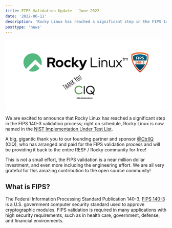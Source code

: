 ```yaml
---
title: FIPS Validation Update - June 2022
date: '2022-06-11'
description: 'Rocky Linux has reached a significant step in the FIPS 140-3 validation process'
posttype: 'news'
---
```


![Rocky Linux FIPS Validation](../images/featured-fips-ciq.png)

We are excited to announce that Rocky Linux has reached a significant step in the FIPS 140-3 validation process; right on schedule, Rocky Linux is now named in the [NIST Implementation Under Test List](https://csrc.nist.gov/Projects/Cryptographic-Module-Validation-Program/Modules-In-Process/IUT-List).

A big, gigantic thank you to our founding partner and sponsor [@CtrlIQ](https://ciq.co/rocky-linux) (CIQ), who has arranged and paid for the FIPS validation process and will be providing it back to the entire RESF / Rocky community for free!

This is not a small effort, the FIPS validation is a near million dollar investment, and even more including the engineering effort. We are all very grateful for this amazing contribution to the open source community!

## What is FIPS?

The Federal Information Processing Standard Publication 140-3, [FIPS 140-3](https://nvlpubs.nist.gov/nistpubs/FIPS/NIST.FIPS.140-3.pdf) is a U.S. government computer security standard used to approve cryptographic modules. FIPS validation is required in many applications with high security requirements, such as in health care, government, defense, and financial environments.
